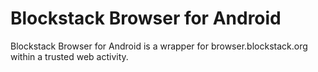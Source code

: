 # Blockstack Browser for Android

Blockstack Browser for Android is a wrapper for browser.blockstack.org within a trusted web activity.


